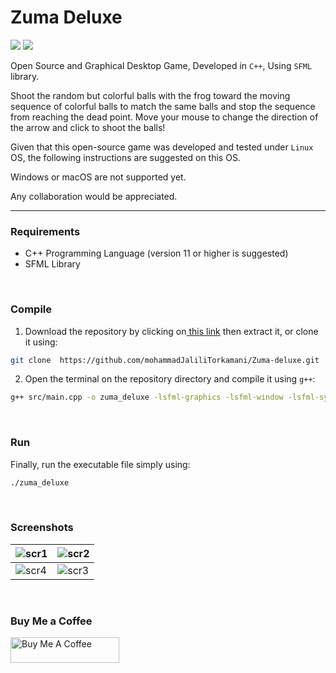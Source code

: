 # Zuma Deluxe

<img src="https://badgen.net/badge/Version/1.1/blue?icon=github"> <img src="https://badgen.net/badge/Status/Stable/green?icon=git">

Open Source and Graphical Desktop Game, Developed in `C++`, Using `SFML` library.

Shoot the random but colorful balls with the frog toward the moving sequence of colorful balls to match the same balls and stop the sequence from reaching the dead point. Move your mouse to change the direction of the arrow and click to shoot the balls! 

Given that this open-source game was developed and tested under `Linux` OS, the following instructions are suggested on this OS. 

Windows or macOS are not supported yet.

Any collaboration would be appreciated.

------------

### Requirements
- C++ Programming Language (version 11 or higher is suggested)
-  SFML Library

<br/>

### Compile

1. Download the repository by clicking on[ this link](https://github.com/mohammadJaliliTorkamani/Zuma-deluxe/archive/refs/heads/master.zip " this link") then extract it, or clone it using:
```bash
git clone  https://github.com/mohammadJaliliTorkamani/Zuma-deluxe.git
```

2. Open the terminal on the repository directory and compile it using `g++`:
```bash
g++ src/main.cpp -o zuma_deluxe -lsfml-graphics -lsfml-window -lsfml-system
```

<br/>

### Run
Finally, run the executable file simply using:
```bash
./zuma_deluxe
```

<br/>

### Screenshots
| ![scr1](https://github.com/mohammadJaliliTorkamani/Zuma-deluxe/blob/master/screenshots/Screenshot%20from%202021-12-01%2023-10-50.png "scr1") | ![scr2](https://github.com/mohammadJaliliTorkamani/Zuma-deluxe/blob/master/screenshots/Screenshot%20from%202021-12-01%2016-41-10.png "scr2") |
| ------------ | ------------ |
| ![scr4](https://github.com/mohammadJaliliTorkamani/Zuma-deluxe/blob/master/screenshots/Screenshot%20from%202021-12-01%2016-38-57.png "scr4") | ![scr3](https://github.com/mohammadJaliliTorkamani/Zuma-deluxe/blob/master/screenshots/Screenshot%20from%202021-12-01%2016-43-54.png "scr3") |

<br/>

### Buy Me a Coffee
<a href="https://www.buymeacoffee.com/mohammadjalili" target="_blank"><img src="https://cdn.buymeacoffee.com/buttons/default-orange.png" alt="Buy Me A Coffee" height="41" width="174"></a>
